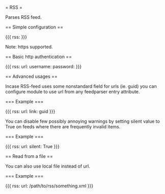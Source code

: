 = RSS =

Parses RSS feed.

== Simple configuration ==

{{{
rss: <url>
}}}

Note: https supported.

== Basic http authentication ==

{{{
rss:
  url: <url>
  username: <name>
  password: <password>
}}}

== Advanced usages ==

Incase RSS-feed uses some nonstandard field for urls (ie. guid) you can
configure module to use url from any feedparser entry attribute.

=== Example ===

{{{
rss:
  url: <url>
  link: guid
}}}

You can disable few possibly annoying warnings by setting silent value to True on feeds where there are
frequently invalid items.

=== Example ===

{{{
rss:
  url: <url>
  silent: True
}}}

== Read from a file ==

You can also use local file instead of url.

=== Example ===

{{{
rss:
  url: /path/to/rss/something.xml
}}}